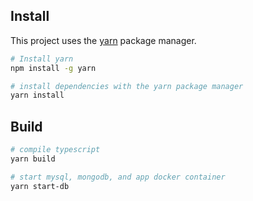 ## Install
This project uses the [yarn](https://yarnpkg.com/) package manager.

```bash
# Install yarn
npm install -g yarn

# install dependencies with the yarn package manager
yarn install
```

## Build

```bash
# compile typescript
yarn build

# start mysql, mongodb, and app docker container
yarn start-db 
```
